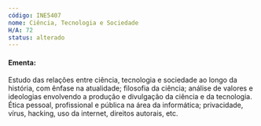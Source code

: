 ```yaml
---
código: INE5407
nome: Ciência, Tecnologia e Sociedade
H/A: 72
status: alterado
---
```


#### Ementa:
Estudo das relações entre ciência, tecnologia e sociedade ao longo da história,
com ênfase na atualidade; filosofia da ciência; análise de valores e ideologias
envolvendo a produção e divulgação da ciência e da tecnologia. Ética pessoal,
profissional e pública na área da informática; privacidade, vírus, hacking, uso
da internet, direitos autorais, etc.
